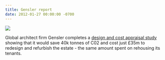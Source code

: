 ```yaml
---
title: Gensler report
date: 2012-01-27 00:00:00 -0700
---
```

![](https://heygateestate.files.wordpress.com/2012/12/eblastrehouseredevelope.jpg)
 
Global architect firm Gensler completes a [design and cost appraisal study](https://heygateestate.files.wordpress.com/2012/12/genslerheygate.pdf) showing that it would save 40k tonnes of C02 and cost just £35m to redesign and refurbish the estate - the same amount spent on rehousing its tenants. 
